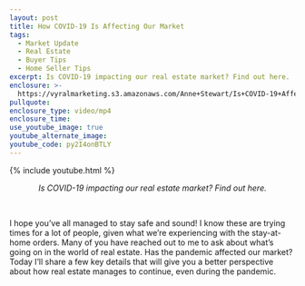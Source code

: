 ```yaml
---
layout: post
title: How COVID-19 Is Affecting Our Market
tags:
  - Market Update
  - Real Estate
  - Buyer Tips
  - Home Seller Tips
excerpt: Is COVID-19 impacting our real estate market? Find out here.
enclosure: >-
  https://vyralmarketing.s3.amazonaws.com/Anne+Stewart/Is+COVID-19+Affecting+Our+Portland+Real+Estate+Market_.mp4
pullquote:
enclosure_type: video/mp4
enclosure_time:
use_youtube_image: true
youtube_alternate_image:
youtube_code: py2I4onBTLY
---
```


{% include youtube.html %}

<center><em>Is COVID-19 impacting our real estate market? Find out here.</em></center>

&nbsp; &nbsp;

I hope you’ve all managed to stay safe and sound\! I know these are trying times for a lot of people, given what we’re experiencing with the stay-at-home orders. Many of you have reached out to me to ask about what’s going on in the world of real estate. Has the pandemic affected our market? Today I’ll share a few key details that will give you a better perspective about how real estate manages to continue, even during the pandemic.